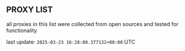 ## PROXY LIST

all proxies in this list were collected from open sources and tested for functionality

last update: `2025-03-23 16:28:08.377132+00:00` UTC